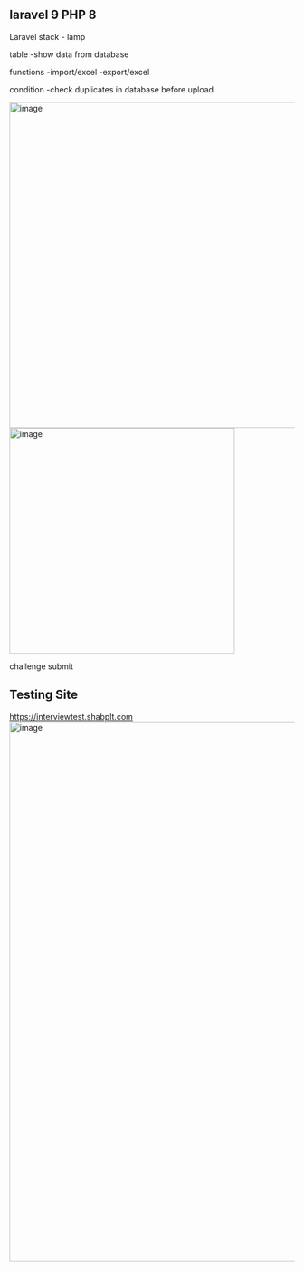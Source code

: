 ## laravel 9 PHP 8 
Laravel
stack - lamp

table
-show data from database

functions
-import/excel
-export/excel

condition
-check duplicates in database before upload


<img width="575" alt="image" src="https://github.com/Leragas/ivtest/assets/70728167/083d48d3-e285-4937-9dea-22c1ac076411">



<img width="398" alt="image" src="https://github.com/Leragas/ivtest/assets/70728167/c2525649-e748-49a2-b896-38947423f9a9">

challenge submit
## Testing Site

https://interviewtest.shabplt.com
<img width="953" alt="image" src="https://github.com/Leragas/ivtest/assets/70728167/0adfb463-ff18-4466-9e3c-89daba3b2b4d">

